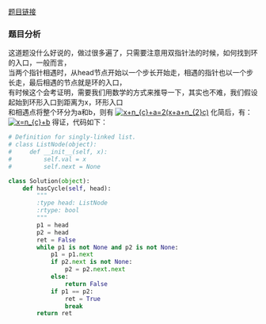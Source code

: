 [题目链接](https://leetcode-cn.com/problems/linked-list-cycle/)
### 题目分析
这道题没什么好说的，做过很多遍了，只需要注意用双指针法的时候，如何找到环的入口，一般而言，  
当两个指针相遇时，从head节点开始以一个步长开始走，相遇的指针也以一个步长走，最后相遇的节点就是环的入口，  
有时候这个会考证明，需要我们用数学的方式来推导一下，其实也不难，我们假设起始到环形入口到距离为x，环形入口  
和相遇点将整个环分为a和b，则有
<a href="https://www.codecogs.com/eqnedit.php?latex=x&plus;n_{c}&plus;a=2(x&plus;a&plus;n_{2}c)" target="_blank"><img src="https://latex.codecogs.com/gif.latex?x&plus;n_{c}&plus;a=2(x&plus;a&plus;n_{2}c)" title="x+n_{c}+a=2(x+a+n_{2}c)" /></a>
化简后，有：
<a href="https://www.codecogs.com/eqnedit.php?latex=x=n_{c}&plus;b" target="_blank"><img src="https://latex.codecogs.com/gif.latex?x=n_{c}&plus;b" title="x=n_{c}+b" /></a>
得证，代码如下：
```Python
# Definition for singly-linked list.
# class ListNode(object):
#     def __init__(self, x):
#         self.val = x
#         self.next = None

class Solution(object):
    def hasCycle(self, head):
        """
        :type head: ListNode
        :rtype: bool
        """
        p1 = head
        p2 = head
        ret = False
        while p1 is not None and p2 is not None:
            p1 = p1.next
            if p2.next is not None:
                p2 = p2.next.next
            else:
                return False
            if p1 == p2:
                ret = True
                break
        return ret
```
